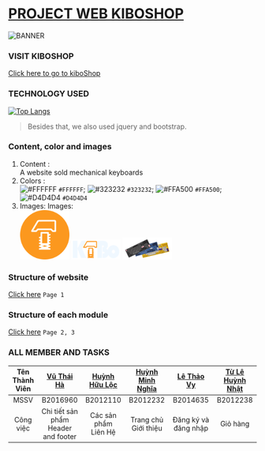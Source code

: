 #  [PROJECT WEB KIBOSHOP](https://dusthuynh.github.io/kiboShop/)
![BANNER](https://dusthuynh.github.io/kiboShop/media/icon_logo/icon_kibo1.png)
### VISIT KIBOSHOP
[Click here to go to kiboShop](https://dusthuynh.github.io/kiboShop/)
### TECHNOLOGY USED
[![Top Langs](https://github-readme-stats.vercel.app/api/top-langs/?username=Dusthuynh&exclude_repo=CTU,frontendmentor,Dusthuynh,BTCT188,dusthuynh.github.io,nghiacutephomaique&layout=compact)](https://github.com/Dusthuynh/kiboShop)
> Besides that, we also used jquery and bootstrap.
### Content, color and images
1. Content : <br/> A website sold mechanical keyboards
1. Colors : <br/>
        ![#FFFFFF](https://via.placeholder.com/15/FFFFFF/000000?text=+) `#FFFFFF`;
        ![#323232](https://via.placeholder.com/15/323232/000000?text=+) `#323232`;
        ![#FFA500](https://via.placeholder.com/15/FFA500/000000?text=+) `#FFA500`;
        ![#D4D4D4](https://via.placeholder.com/15/D4D4D4/000000?text=+) `#D4D4D4`
1. Images: Images:<br/>
        <img src="https://raw.githubusercontent.com/Dusthuynh/CTU/main/CT188_Nhap%20mon%20lap%20trinh%20Web/thuyettrinh/icon.png"  width="100">
        <img src="https://raw.githubusercontent.com/Dusthuynh/CTU/main/CT188_Nhap%20mon%20lap%20trinh%20Web/thuyettrinh/logo.png"  width="100">
        <img src="https://raw.githubusercontent.com/Dusthuynh/CTU/main/CT188_Nhap%20mon%20lap%20trinh%20Web/thuyettrinh/banphim.png"  width="100">
### Structure of website
[Click here](https://bom.so/ikqKpZ) `Page 1`
### Structure of each module
[Click here](https://bom.so/ikqKpZ) `Page 2, 3`
### ALL MEMBER AND TASKS
| Tên Thành Viên | [Vũ Thái Hà](https://github.com/ThaiHa279) | [Huỳnh Hữu Lộc](https://github.com/huynhhuuloc129) | [Huỳnh Minh Nghĩa](https://github.com/Dusthuynh) | [Lê Thảo Vy](https://github.com/lethaowe) | [Từ Lê Huỳnh Nhật](https://github.com/Tarykege) | 
| :---: | :---: | :---: | :---: | :---: | :---: | 
| MSSV | B2016960 | B2012110 | B2012232 | B2014635 | B2012238 | 
| Công việc | Chi tiết sản phẩm <br/> Header and footer | Các sản phẩm <br/> Liên Hệ  | Trang chủ <br/> Giới thiệu | Đăng ký và đăng nhập | Giỏ hàng |
